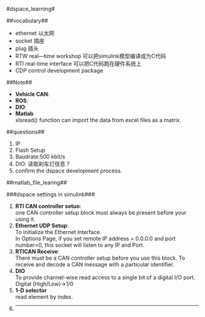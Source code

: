 #dspace_learning#

##vocabulary##
- ethernet 以太网
- socket 插座
- plug 插头
- RTW real—time workshop  可以把simulink模型编译成为C代码
- RTI real-time interface  可以把C代码跑在硬件系统上
- CDP control development package 


##Note##
- **Vehicle CAN**:
- **ROS**:
- **DIO**:
- **Matlab**      
xlsread() function can import the data from excel files as a matrix.

##questions##
1. IP
2. Flash Setup
3. Baudrate:500 kbit/s
4. DIO: 读取刹车灯信息？
5. confirm the dspace development process.

##matlab_file_learing##

###dspace settings in simulink###
1. **RTI CAN controller setuo**:    
one CAN controller setup block must always be present before your using it.
2. **Ethernet UDP Setup**:     
To initialize the Ethernet interface.    
In Options Page, if you set remote IP address = 0.0.0.0 and port number=0, this socket will listen to any IP and Port.
3. **RTICAN Receive**:      
There must be a CAN controller setup before you use this block.
To receive and decode a CAN message with a particular identifier.
4. **DIO**     
To provide channel-wise read access to a single bit of a digital I/O port.   Digital (High/Low)->1/0
5. **1-D selector**        
read element by index.
6. **   ** 
